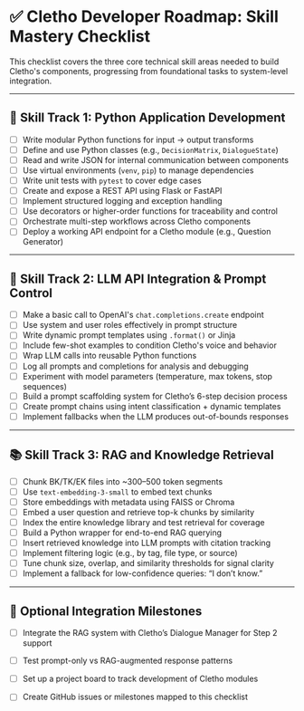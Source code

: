 # ✅ Cletho Developer Roadmap: Skill Mastery Checklist

This checklist covers the three core technical skill areas needed to build Cletho's components, progressing from foundational tasks to system-level integration.

---

## 🧩 Skill Track 1: Python Application Development

- [ ] Write modular Python functions for input → output transforms
- [ ] Define and use Python classes (e.g., `DecisionMatrix`, `DialogueState`)
- [ ] Read and write JSON for internal communication between components
- [ ] Use virtual environments (`venv`, `pip`) to manage dependencies
- [ ] Write unit tests with `pytest` to cover edge cases
- [ ] Create and expose a REST API using Flask or FastAPI
- [ ] Implement structured logging and exception handling
- [ ] Use decorators or higher-order functions for traceability and control
- [ ] Orchestrate multi-step workflows across Cletho components
- [ ] Deploy a working API endpoint for a Cletho module (e.g., Question Generator)

---

## 🧠 Skill Track 2: LLM API Integration & Prompt Control

- [ ] Make a basic call to OpenAI's `chat.completions.create` endpoint
- [ ] Use system and user roles effectively in prompt structure
- [ ] Write dynamic prompt templates using `.format()` or Jinja
- [ ] Include few-shot examples to condition Cletho's voice and behavior
- [ ] Wrap LLM calls into reusable Python functions
- [ ] Log all prompts and completions for analysis and debugging
- [ ] Experiment with model parameters (temperature, max tokens, stop sequences)
- [ ] Build a prompt scaffolding system for Cletho’s 6-step decision process
- [ ] Create prompt chains using intent classification + dynamic templates
- [ ] Implement fallbacks when the LLM produces out-of-bounds responses

---

## 📚 Skill Track 3: RAG and Knowledge Retrieval

- [ ] Chunk BK/TK/EK files into ~300–500 token segments
- [ ] Use `text-embedding-3-small` to embed text chunks
- [ ] Store embeddings with metadata using FAISS or Chroma
- [ ] Embed a user question and retrieve top-k chunks by similarity
- [ ] Index the entire knowledge library and test retrieval for coverage
- [ ] Build a Python wrapper for end-to-end RAG querying
- [ ] Insert retrieved knowledge into LLM prompts with citation tracking
- [ ] Implement filtering logic (e.g., by tag, file type, or source)
- [ ] Tune chunk size, overlap, and similarity thresholds for signal clarity
- [ ] Implement a fallback for low-confidence queries: “I don’t know.”

---

## 🧪 Optional Integration Milestones

- [ ] Integrate the RAG system with Cletho’s Dialogue Manager for Step 2 support
- [ ] Test prompt-only vs RAG-augmented response patterns
- [ ] Set up a project board to track development of Cletho modules
- [ ] Create GitHub issues or milestones mapped to this checklist

